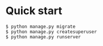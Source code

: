 # Quick start


```
$ python manage.py migrate
$ python manage.py createsuperuser
$ python manage.py runserver
```
